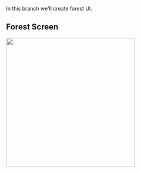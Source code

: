 In this branch we'll create forest UI.

<p align="center">
  <h2> Forest Screen </h2>
  <img src="https://user-images.githubusercontent.com/26393699/109026878-fb6bfa00-769e-11eb-82fa-c7ee056a1553.png" width="350">
</p>

